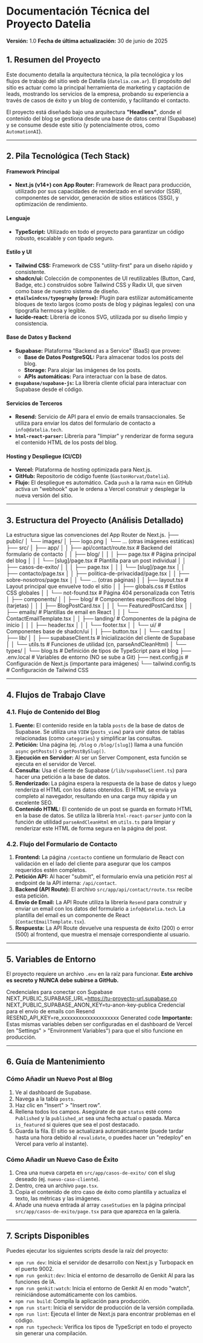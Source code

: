 # Documentación Técnica del Proyecto Datelia

**Versión:** 1.0
**Fecha de última actualización:** 30 de junio de 2025

## 1. Resumen del Proyecto

Este documento detalla la arquitectura técnica, la pila tecnológica y los flujos de trabajo del sitio web de Datelia (`datelia.com.ar`). El propósito del sitio es actuar como la principal herramienta de marketing y captación de leads, mostrando los servicios de la empresa, probando su experiencia a través de casos de éxito y un blog de contenido, y facilitando el contacto.

El proyecto está diseñado bajo una arquitectura **"Headless"**, donde el contenido del blog se gestiona desde una base de datos central (Supabase) y se consume desde este sitio (y potencialmente otros, como `AutomationAI`).

---

## 2. Pila Tecnológica (Tech Stack)

#### **Framework Principal**
*   **Next.js (v14+) con App Router:** Framework de React para producción, utilizado por sus capacidades de renderizado en el servidor (SSR), componentes de servidor, generación de sitios estáticos (SSG), y optimización de rendimiento.

#### **Lenguaje**
*   **TypeScript:** Utilizado en todo el proyecto para garantizar un código robusto, escalable y con tipado seguro.

#### **Estilo y UI**
*   **Tailwind CSS:** Framework de CSS "utility-first" para un diseño rápido y consistente.
*   **shadcn/ui:** Colección de componentes de UI reutilizables (Button, Card, Badge, etc.) construidos sobre Tailwind CSS y Radix UI, que sirven como base de nuestro sistema de diseño.
*   **`@tailwindcss/typography` (`prose`):** Plugin para estilizar automáticamente bloques de texto largos (como posts de blog y páginas legales) con una tipografía hermosa y legible.
*   **lucide-react:** Librería de iconos SVG, utilizada por su diseño limpio y consistencia.

#### **Base de Datos y Backend**
*   **Supabase:** Plataforma "Backend as a Service" (BaaS) que provee:
    *   **Base de Datos PostgreSQL:** Para almacenar todos los posts del blog.
    *   **Storage:** Para alojar las imágenes de los posts.
    *   **APIs automáticas:** Para interactuar con la base de datos.
*   **`@supabase/supabase-js`:** La librería cliente oficial para interactuar con Supabase desde el código.

#### **Servicios de Terceros**
*   **Resend:** Servicio de API para el envío de emails transaccionales. Se utiliza para enviar los datos del formulario de contacto a `info@datelia.tech`.
*   **`html-react-parser`:** Librería para "limpiar" y renderizar de forma segura el contenido HTML de los posts del blog.

#### **Hosting y Despliegue (CI/CD)**
*   **Vercel:** Plataforma de hosting optimizada para Next.js.
*   **GitHub:** Repositorio de código fuente (`GastonHorvat/Datelia`).
*   **Flujo:** El despliegue es automático. Cada `push` a la rama `main` en GitHub activa un "webhook" que le ordena a Vercel construir y desplegar la nueva versión del sitio.

---

## 3. Estructura del Proyecto (Análisis Detallado)

La estructura sigue las convenciones del App Router de Next.js.
├── public/
│ └── images/
│ ├── logo.png
│ └── ... (otras imágenes estáticas)
├── src/
│ ├── app/
│ │ ├── api/contact/route.tsx # Backend del formulario de contacto
│ │ ├── blog/
│ │ │ ├── page.tsx # Página principal del blog
│ │ │ └── [slug]/page.tsx # Plantilla para un post individual
│ │ ├── casos-de-exito/
│ │ │ ├── page.tsx
│ │ │ └── [slug]/page.tsx
│ │ ├── contacto/page.tsx
│ │ ├── politica-de-privacidad/page.tsx
│ │ ├── sobre-nosotros/page.tsx
│ │ └── ... (otras páginas)
│ │ ├── layout.tsx # Layout principal que envuelve todo el sitio
│ │ ├── globals.css # Estilos CSS globales
│ │ └── not-found.tsx # Página 404 personalizada con Tetris
│ ├── components/
│ │ ├── blog/ # Componentes específicos del blog (tarjetas)
│ │ │ ├── BlogPostCard.tsx
│ │ │ └── FeaturedPostCard.tsx
│ │ ├── emails/ # Plantillas de email en React
│ │ │ └── ContactEmailTemplate.tsx
│ │ ├── landing/ # Componentes de la página de inicio
│ │ │ ├── header.tsx
│ │ │ └── footer.tsx
│ │ └── ui/ # Componentes base de shadcn/ui
│ │ ├── button.tsx
│ │ └── card.tsx
│ ├── lib/
│ │ ├── supabaseClient.ts # Inicialización del cliente de Supabase
│ │ └── utils.ts # Funciones de utilidad (cn, parseAndCleanHtml)
│ └── types/
│ └── blog.ts # Definición de tipos de TypeScript para el blog
├── .env.local # Variables de entorno (NO se sube a Git)
├── next.config.js # Configuración de Next.js (importante para imágenes)
└── tailwind.config.ts # Configuración de Tailwind CSS

---

## 4. Flujos de Trabajo Clave

### 4.1. Flujo de Contenido del Blog

1.  **Fuente:** El contenido reside en la tabla `posts` de la base de datos de Supabase. Se utiliza una `VIEW` (`posts_view`) para unir datos de tablas relacionadas (como `categories`) y simplificar las consultas.
2.  **Petición:** Una página (ej. `/blog` o `/blog/[slug]`) llama a una función `async` `getPosts()` o `getPostBySlug()`.
3.  **Ejecución en Servidor:** Al ser un Server Component, esta función se ejecuta en el servidor de Vercel.
4.  **Consulta:** Usa el cliente de Supabase (`/lib/supabaseClient.ts`) para hacer una petición a la base de datos.
5.  **Renderizado:** La página espera la respuesta de la base de datos y luego renderiza el HTML con los datos obtenidos. El HTML se envía ya completo al navegador, resultando en una carga muy rápida y un excelente SEO.
6.  **Contenido HTML:** El contenido de un post se guarda en formato HTML en la base de datos. Se utiliza la librería `html-react-parser` junto con la función de utilidad `parseAndCleanHtml` en `utils.ts` para limpiar y renderizar este HTML de forma segura en la página del post.

### 4.2. Flujo del Formulario de Contacto

1.  **Frontend:** La página `/contacto` contiene un formulario de React con validación en el lado del cliente para asegurar que los campos requeridos estén completos.
2.  **Petición API:** Al hacer "submit", el formulario envía una petición `POST` al endpoint de la API interna: `/api/contact`.
3.  **Backend (API Route):** El archivo `src/app/api/contact/route.tsx` recibe esta petición.
4.  **Envío de Email:** La API Route utiliza la librería `Resend` para construir y enviar un email con los datos del formulario a `info@datelia.tech`. La plantilla del email es un componente de React (`ContactEmailTemplate.tsx`).
5.  **Respuesta:** La API Route devuelve una respuesta de éxito (200) o error (500) al frontend, que muestra el mensaje correspondiente al usuario.

---

## 5. Variables de Entorno

El proyecto requiere un archivo `.env` en la raíz para funcionar. **Este archivo es secreto y NUNCA debe subirse a GitHub.**

Credenciales para conectar con Supabase
NEXT_PUBLIC_SUPABASE_URL=https://tu-proyecto-url.supabase.co
NEXT_PUBLIC_SUPABASE_ANON_KEY=tu-anon-key-publica
Credencial para el envío de emails con Resend
RESEND_API_KEY=re_xxxxxxxxxxxxxxxxxxxx
Generated code
**Importante:** Estas mismas variables deben ser configuradas en el dashboard de Vercel (en "Settings" > "Environment Variables") para que el sitio funcione en producción.

---

## 6. Guía de Mantenimiento

### Cómo Añadir un Nuevo Post al Blog

1.  Ve al dashboard de Supabase.
2.  Navega a la tabla `posts`.
3.  Haz clic en "Insert" > "Insert row".
4.  Rellena todos los campos. Asegúrate de que `status` esté como `Published` y la `published_at` sea una fecha actual o pasada. Marca `is_featured` si quieres que sea el post destacado.
5.  Guarda la fila. El sitio se actualizará automáticamente (puede tardar hasta una hora debido al `revalidate`, o puedes hacer un "redeploy" en Vercel para verlo al instante).

### Cómo Añadir un Nuevo Caso de Éxito

1.  Crea una nueva carpeta en `src/app/casos-de-exito/` con el slug deseado (ej. `nuevo-caso-cliente`).
2.  Dentro, crea un archivo `page.tsx`.
3.  Copia el contenido de otro caso de éxito como plantilla y actualiza el texto, las métricas y las imágenes.
4.  Añade una nueva entrada al array `caseStudies` en la página principal `src/app/casos-de-exito/page.tsx` para que aparezca en la galería.

---

## 7. Scripts Disponibles

Puedes ejecutar los siguientes scripts desde la raíz del proyecto:

*   `npm run dev`: Inicia el servidor de desarrollo con Next.js y Turbopack en el puerto 9002.
*   `npm run genkit:dev`: Inicia el entorno de desarrollo de Genkit AI para las funciones de IA.
*   `npm run genkit:watch`: Inicia el entorno de Genkit AI en modo "watch", reiniciándose automáticamente con los cambios.
*   `npm run build`: Compila la aplicación para producción.
*   `npm run start`: Inicia el servidor de producción de la versión compilada.
*   `npm run lint`: Ejecuta el linter de Next.js para encontrar problemas en el código.
*   `npm run typecheck`: Verifica los tipos de TypeScript en todo el proyecto sin generar una compilación.